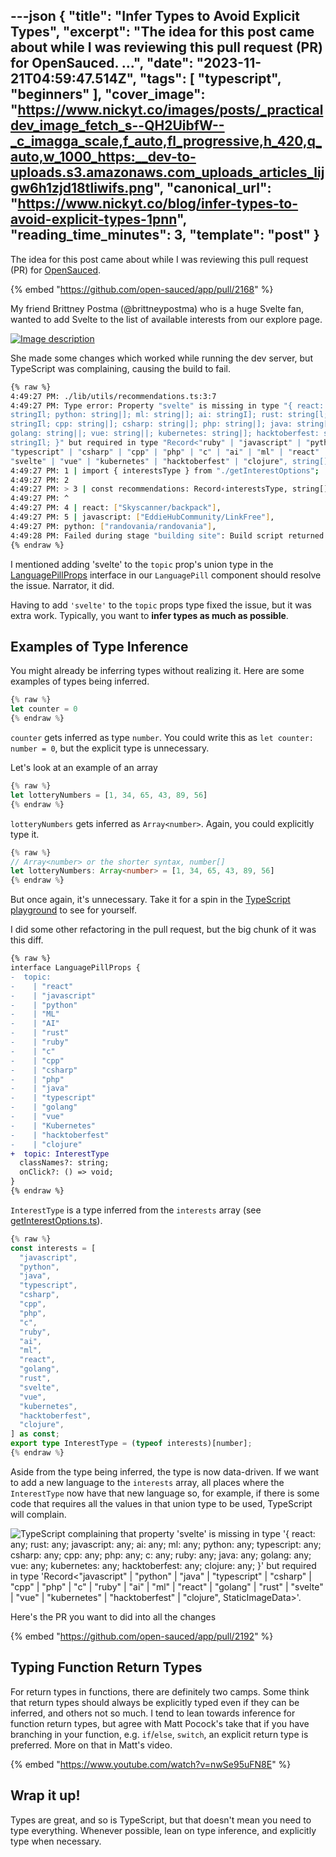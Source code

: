 ---json
{
  "title": "Infer Types to Avoid Explicit Types",
  "excerpt": "The idea for this post came about while I was reviewing this pull request (PR) for OpenSauced.       ...",
  "date": "2023-11-21T04:59:47.514Z",
  "tags": [
    "typescript",
    "beginners"
  ],
  "cover_image": "https://www.nickyt.co/images/posts/_practicaldev_image_fetch_s--QH2UibfW--_c_imagga_scale,f_auto,fl_progressive,h_420,q_auto,w_1000_https:__dev-to-uploads.s3.amazonaws.com_uploads_articles_lijgw6h1zjd18tliwifs.png",
  "canonical_url": "https://www.nickyt.co/blog/infer-types-to-avoid-explicit-types-1pnn",
  "reading_time_minutes": 3,
  "template": "post"
}
---

The idea for this post came about while I was reviewing this pull request (PR) for [OpenSauced](https://opensauced.pizza).

{% embed "https://github.com/open-sauced/app/pull/2168" %}

My friend Brittney Postma (@brittneypostma) who is a huge Svelte fan, wanted to add Svelte to the list of available interests from our explore page.

[![Image description](https://www.nickyt.co/images/posts/_uploads_articles_ua2d5toq5zw880dxdwlg.png)](https://app.opensauced.pizza/javascript/dashboard/filter/recent)

She made some changes which worked while running the dev server, but TypeScript was complaining, causing the build to fail.

```bash
{% raw %}
4:49:27 PM: ./lib/utils/recommendations.ts:3:7
4:49:27 PM: Type error: Property "svelte" is missing in type "{ react: string[]; javascript:
stringIl; python: string|]; ml: string|]; ai: stringI]; rust: string[l; ruby: string[]; c:
stringIl; cpp: string|]; csharp: string|]; php: string|]; java: string[]; typescript: string|];
golang: string||; vue: string||; kubernetes: string|]; hacktoberfest: string|]; clojure:
stringIl; }" but required in type "Record<"ruby" | "javascript" | "python" | "java" ||
"typescript" | "csharp" | "cpp" | "php" | "c" | "ai" | "ml" | "react" | "golang" | "rust" |
"svelte" | "vue" | "kubernetes" | "hacktoberfest" | "clojure", string[]>".
4:49:27 PM: 1 | import { interestsType } from "./getInterestOptions";
4:49:27 PM: 2
4:49:27 PM: > 3 | const recommendations: Record‹interestsType, string[]> = {
4:49:27 PM: ^
4:49:27 PM: 4 | react: ["Skyscanner/backpack"],
4:49:27 PM: 5 | javascript: ["EddieHubCommunity/LinkFree"],
4:49:27 PM: python: ["randovania/randovania"],
4:49:28 PM: Failed during stage "building site": Build script returned non-zero exit code: 2
{% endraw %}
```

I mentioned adding 'svelte' to the `topic` prop's union type in the [LanguagePillProps](https://github.com/open-sauced/app/blob/00486f7b45c7e185208030422f675718724c1d4a/components/atoms/LanguagePill/LanguagePill.tsx#L24-L47) interface in our `LanguagePill` component should resolve the issue. Narrator, it did.

Having to add `'svelte'` to the `topic` props type fixed the issue, but it was extra work. Typically, you want to **infer types as much as possible**.

## Examples of Type Inference

You might already be inferring types without realizing it. Here are some examples of types being inferred.

```typescript
{% raw %}
let counter = 0
{% endraw %}
```

`counter` gets inferred as type `number`. You could write this as `let counter: number = 0`, but the explicit type is unnecessary.

Let's look at an example of an array

```typescript
{% raw %}
let lotteryNumbers = [1, 34, 65, 43, 89, 56]
{% endraw %}
```

`lotteryNumbers` gets inferred as `Array<number>`. Again, you could explicitly type it.

```typescript
{% raw %}
// Array<number> or the shorter syntax, number[]
let lotteryNumbers: Array<number> = [1, 34, 65, 43, 89, 56]
{% endraw %}
```

But once again, it's unnecessary. Take it for a spin in the [TypeScript playground](https://www.typescriptlang.org/play?#code/PTAEEsDsDMFMCd6wCagC4E8AOsIGdQBDSIxQjUAe2lEgFcBbAIwTwCgAbWNUDytNAgwA5Ri3gEAvKADaARgA0oAMwAWJQDYArEtXKlADgCcSrRoC6bNiFCwAHlg7gAxuDQcKmHEQLFS8cioaemZWTm4qNAALBAAZfkF4ETFWAC5QAEEyDAAeEPEAPlBpGXUVACZNHQrDU3MgA) to see for yourself.

I did some other refactoring in the pull request, but the big chunk of it was this diff.

```diff
{% raw %}
interface LanguagePillProps {
-  topic:
-    | "react"
-    | "javascript"
-    | "python"
-    | "ML"
-    | "AI"
-    | "rust"
-    | "ruby"
-    | "c"
-    | "cpp"
-    | "csharp"
-    | "php"
-    | "java"
-    | "typescript"
-    | "golang"
-    | "vue"
-    | "Kubernetes"
-    | "hacktoberfest"
-    | "clojure"
+  topic: InterestType
  classNames?: string;
  onClick?: () => void;
}
{% endraw %}
```

`InterestType` is a type inferred from the `interests` array (see [getInterestOptions.ts](https://github.com/open-sauced/app/blob/beta/lib/utils/getInterestOptions.ts#L1-L22)).

```typescript
{% raw %}
const interests = [
  "javascript",
  "python",
  "java",
  "typescript",
  "csharp",
  "cpp",
  "php",
  "c",
  "ruby",
  "ai",
  "ml",
  "react",
  "golang",
  "rust",
  "svelte",
  "vue",
  "kubernetes",
  "hacktoberfest",
  "clojure",
] as const;
export type InterestType = (typeof interests)[number];
{% endraw %}
```

Aside from the type being inferred, the type is now data-driven. If we want to add a new language to the `interests` array, all places where the `InterestType` now have that new language so, for example, if there is some code that requires all the values in that union type to be used, TypeScript will complain.

![TypeScript complaining that property 'svelte' is missing in type '{ react: any; rust: any; javascript: any; ai: any; ml: any; python: any; typescript: any; csharp: any; cpp: any; php: any; c: any; ruby: any; java: any; golang: any; vue: any; kubernetes: any; hacktoberfest: any; clojure: any; }' but required in type 'Record<"javascript" | "python" | "java" | "typescript" | "csharp" | "cpp" | "php" | "c" | "ruby" | "ai" | "ml" | "react" | "golang" | "rust" | "svelte" | "vue" | "kubernetes" | "hacktoberfest" | "clojure", StaticImageData>'.](https://www.nickyt.co/images/posts/_uploads_articles_wub4v6h58nxn41l60te0.png)

Here's the PR you want to did into all the changes

{% embed "https://github.com/open-sauced/app/pull/2192" %}

## Typing Function Return Types

For return types in functions, there are definitely two camps. Some think that return types should always be explicitly typed even if they can be inferred, and others not so much. I tend to lean towards inference for function return types, but agree with Matt Pocock's take that if you have branching in your function, e.g. `if`/`else`, `switch`, an explicit return type is preferred. More on that in Matt's video.

{% embed "https://www.youtube.com/watch?v=nwSe95uFN8E" %}

## Wrap it up!

Types are great, and so is TypeScript, but that doesn't mean you need to type everything. Whenever possible, lean on type inference, and explicitly type when necessary.
